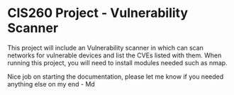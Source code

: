 # CIS260 Project - Vulnerability Scanner
This project will include an Vulnerability scanner in which can scan networks for vulnerable devices and list the CVEs listed with them.
When running this project, you will need to install modules needed such as nmap. 

Nice job on starting the documentation, please let me know if you needed anything else on my end - Md 
